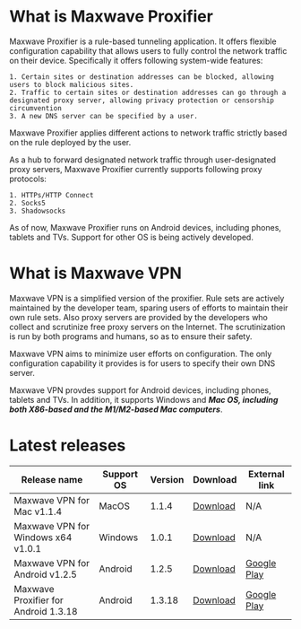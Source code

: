 # What is Maxwave Proxifier
Maxwave Proxifier is a rule-based tunneling application. It offers flexible configuration capability that allows users to fully control the network traffic on their device. Specifically it offers following system-wide features:

```
1. Certain sites or destination addresses can be blocked, allowing users to block malicious sites.
2. Traffic to certain sites or destination addresses can go through a designated proxy server, allowing privacy protection or censorship circumvention
3. A new DNS server can be specified by a user.
```

Maxwave Proxifier applies different actions to network traffic strictly based on the rule deployed by the user.

As a hub to forward designated network traffic through user-designated proxy servers, Maxwave Proxifier currently supports following proxy protocols:

```
1. HTTPs/HTTP Connect
2. Socks5
3. Shadowsocks
```

As of now, Maxwave Proxifier runs on Android devices, including phones, tablets and TVs. Support for other OS is being actively developed.

# What is Maxwave VPN
Maxwave VPN is a simplified version of the proxifier. Rule sets are actively maintained by the developer team, sparing users of efforts to maintain their own rule sets. Also proxy servers are provided by the developers who collect and scrutinize free proxy servers on the Internet. The scrutinization is run by both programs and humans, so as to ensure their safety.

Maxwave VPN aims to minimize user efforts on configuration. The only configuration capability it provides is for users to specify their own DNS server.

Maxwave VPN provdes support for Android devices, including phones, tablets and TVs. In addition, it supports Windows and ***Mac OS, including both X86-based and the M1/M2-based Mac computers***.

# Latest releases
|Release name|Support OS|Version|Download|External link|
|---|---|---|---|---|
|Maxwave VPN for Mac v1.1.4|MacOS|1.1.4|[Download](https://github.com/PlayboyGorilla/maxwave/releases/tag/MaxwaveVPN_for_Mac_v1.1.4)|N/A|
|Maxwave VPN for Windows x64 v1.0.1|Windows|1.0.1|[Download](https://github.com/PlayboyGorilla/maxwave/releases/tag/MaxwaveVPN_for_Windows_x64_v1.0.1)|N/A|
|Maxwave VPN for Android v1.2.5|Android|1.2.5|[Download](https://github.com/PlayboyGorilla/maxwave/releases/tag/MaxwaveVPN_for_Android_v1.2.5)|[Google Play](https://play.google.com/store/apps/details?id=com.maxwave.vpn)|
|Maxwave Proxifier for Android 1.3.18|Android|1.3.18|[Download](https://github.com/PlayboyGorilla/maxwave/releases/tag/MaxwaveProxifier_for_Android_v1.3.18)|[Google Play](https://play.google.com/store/apps/details?id=com.gorillakanzi.catrious)|

